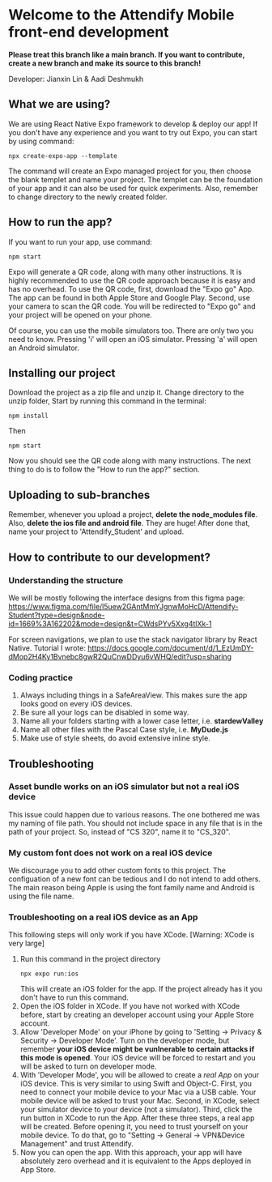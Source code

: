 # Welcome to the Attendify Mobile front-end development
**Please treat this branch like a main branch.
If you want to contribute, create a new branch and make
its source to this branch!**

Developer: Jianxin Lin & Aadi Deshmukh

## What we are using?
We are using React Native Expo framework to develop & deploy our app!
If you don't have any experience and you want to try out Expo, you can
start by using command:
```
npx create-expo-app --template
```
The command will create an Expo managed project for you, then choose 
the blank templet and name your project. The templet can be the
foundation of your app and it can also be used for quick experiments.
Also, remember to change directory to the newly created folder.

## How to run the app?
If you want to run your app, use command:
```
npm start
```
Expo will generate a QR code, along with many other instructions.
It is highly recommended to use the QR code approach because 
it is easy and has no overhead. To use the QR code, first, download
the "Expo go" App. The app can be found in both Apple Store and Google Play.
Second, use your camera to scan the QR code. You will be redirected to
"Expo go" and your project will be opened on your phone.

Of course, you can use the mobile simulators too. There are only two you need to know.
Pressing 'i' will open an iOS simulator. Pressing 'a' will open an Android simulator. 

## Installing our project
Download the project as a zip file and unzip it. Change directory to the unzip folder,
Start by running this command in the terminal:
```
npm install
```
Then
```
npm start
```
Now you should see the QR code along with many instructions. The next thing to do
is to follow the "How to run the app?" section.

## Uploading to sub-branches
Remember, whenever you upload a project, **delete the node_modules file**.
Also, **delete the ios file and android file**. They are huge!
After done that, name your project to 'Attendify_Student' and upload.

## How to contribute to our development?
### Understanding the structure
We will be mostly following the interface designs from this figma page:
https://www.figma.com/file/l5uew2GAntMmYJgnwMoHcD/Attendify-Student?type=design&node-id=1669%3A162202&mode=design&t=CWdsPYv5Xxg4tlXk-1

For screen navigations, we plan to use the stack navigator library by React Native.
Tutorial I wrote:
https://docs.google.com/document/d/1_EzUmDY-dMop2H4Ky1Bvnebc8gwR2QuCnwDDyu6vWHQ/edit?usp=sharing

### Coding practice
1. Always including things in a SafeAreaView. This makes sure the app looks good on
every iOS devices.
2. Be sure all your logs can be disabled in some way.
3. Name all your folders starting with a lower case letter, i.e. **stardewValley**
4. Name all other files with the Pascal Case style, i.e. **MyDude.js**
5. Make use of style sheets, do avoid extensive inline style. 

## Troubleshooting
### Asset bundle works on an iOS simulator but not a real iOS device
This issue could happen due to various reasons. The one bothered me was my naming
of file path. You should not include space in any file that is in the path of your
project. So, instead of "CS 320", name it to "CS_320".

### My custom font does not work on a real iOS device
We discourage you to add other custom fonts to this project.
The configuation of a new font can be tedious and I do not intend to add others.
The main reason being Apple is using the font family name and Android is using the file
name. 

### Troubleshooting on a real iOS device as an App
This following steps will only work if you have XCode. 
[Warning: XCode is very large]
1. Run this command in the project directory
   ```
   npx expo run:ios
   ```
   This will create an iOS folder for the app. If the project already has it you
   don't have to run this command.
2. Open the iOS folder in XCode. If you have not worked with XCode before, start
   by creating an developer account using your Apple Store account.
3. Allow 'Developer Mode' on your iPhone by going to 'Setting -> Privacy & Security
   -> Developer Mode'. Turn on the developer mode, but remember **your iOS device
   might be vunlnerable to certain attacks if this mode is opened**. Your iOS device
   will be forced to restart and you will be asked to turn on developer mode.
4. With 'Developer Mode', you will be allowed to create a _real App_ on your iOS device.
   This is very similar to using Swift and Object-C. First, you need to connect your mobile
   device to your Mac via a USB cable. Your mobile device will be asked to trust your Mac.
   Second, in XCode, select your simulator device to your device (not a simulator).
   Third, click the run button in XCode to run the App. After these three steps, a real app
   will be created. Before opening it, you need to trust yourself on your mobile device.
   To do that, go to "Setting -> General -> VPN&Device Management" and trust Attendify.
5. Now you can open the app. With this approach, your app will have absolutely zero overhead
   and it is equivalent to the Apps deployed in App Store. 
   
